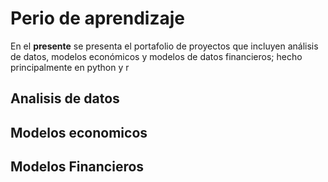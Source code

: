 # Perio de aprendizaje
En el **presente** se presenta el portafolio de proyectos que incluyen análisis de datos, modelos económicos y modelos de datos financieros; hecho principalmente en python  y r 
## Analisis de datos
## Modelos economicos
## Modelos Financieros
